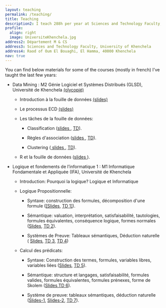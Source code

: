 ```yaml
---
layout: teaching
permalink: /teaching/
title: Teaching
description2: I teach 288h per year at Sciences and Technology Faculty, University of Khenchela. You can reach me there at the following mailing address.
profile:
  align: right
  image: UniversiteKhenchela.jpg
address2: Département M & CS
address3: Sciences and Technology Faculty, University of Khenchela
address4: Raod of Oum El Bouaghi, El Hamma, 40000 Khenchela 
nav: true
---
```





You can find below materials for some of the courses (mostly in french) I've taught the last few years:

- Data Mining : M2 Génie Logiciel et Systèmes Distribués (GLSD), Université de Khenchela  <a href="{{site.baseurl}}/assets/pdf/Chap3_reducDim.pdf">(olycopié)</a>

    - Introduction à la fouille de données <a href="{{site.baseurl}}/assets/pdf/Introduction DM.pdf">(slides)</a>
    
    - Le processus ECD <a href="{{site.baseurl}}/assets/pdf/Introduction DM.pdf">(slides)</a>
    
    - Les tâches de la fouille de données:
    
	    - Classification (<a href="{{site.baseurl}}/assets/pdf/Classification.pdf">slides </a>, <a href="{{site.baseurl}}/assets/pdf/TD n°1 FDD.pdf"> TD</a>).
    
	    - Règles d'association (<a href="{{site.baseurl}}/assets/pdf/Regles d'association.pdf">slides </a>, <a href="{{site.baseurl}}/assets/pdf/TD n°2 FDD.pdf"> TD</a>).
    
	    - Clustering (<a href="{{site.baseurl}}/assets/pdf/Clustering.pdf"> slides </a>, <a href="{{site.baseurl}}/assets/pdf/TD n°3 FDD.pdf"> TD</a>).

    - R et la fouille de données (<a href="{{site.baseurl}}/assets/pdf/TP R et DM.pdf">slides </a>).

- Logique et fondements de l’informatique 1 : M1 Informatique Fondamentale et Appliquée (IFA), Université de Khenchela  

    - Introduction: Pourquoi la logique? Logique et Informatique

    - Logique Propositionnelle: 
    	    
	    - Syntaxe: construction des formules, décomposition d'une formule (<a href="{{site.baseurl}}/assets/pdf/LPropSynSem .pdf">[Slides</a>, <a href="{{site.baseurl}}/assets/pdf/TD-1-LFI.pdf">TD 1]</a>).
           
	    - Sémantique: valuation, interprétation, satisfaisabilité, tautologies, formules équivalentes, conséquence logique, formes normales (<a href="{{site.baseurl}}/assets/pdf/LPropSynSem .pdf">Slides</a>, <a href="{{site.baseurl}}/assets/pdf/TD-2-LFI.pdf">TD 2</a>).
	    
	    - Systèmes de Preuve: Tableaux sémantiques, Déduction naturelle ( <a href="{{site.baseurl}}/assets/pdf/LPropTabSemantique.PDF">Slides</a>, <a href="{{site.baseurl}}/assets/pdf/TD-3-LFI.pdf">TD 3</a>, <a href="{{site.baseurl}}/assets/pdf/TD-4-LFI.pdf">TD 4</a>)
    
    - Calcul des prédicats:  
            
	    - Syntaxe: Construction des termes, formules, variables libres, variables liées (<a href="{{site.baseurl}}/assets/pdf/LPred-Syn.PDF">Slides</a>, <a href="{{site.baseurl}}/assets/pdf/TD-5-LFI.pdf">TD 5</a>).
            
	    - Sémantique: structure et langages, satisfaisabilité, formules valides, formules équivalentes, formules prénexes, forme de Skolem (<a href="{{site.baseurl}}/assets/pdf/LPred-Sem1.PDF">Slides</a>,<a href="{{site.baseurl}}/assets/pdf/TD-6-LFI.pdf">TD 6</a>).
	    
	    - Système de preuve: tableaux sémantiques, déduction naturelle (<a href="{{site.baseurl}}/assets/pdf/LPredDedNat-RegBase.pdf">Slides-1</a>, <a href="{{site.baseurl}}/assets/pdf/LPredDedNat-RegDerivees.pdf">Slides-2</a>, <a href="{{site.baseurl}}/assets/pdf/TD-7-LFI.pdf">TD 7</a>).

